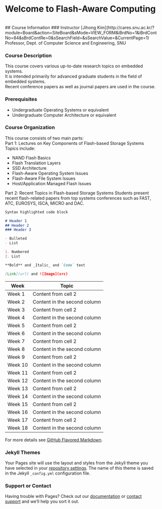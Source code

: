 # Welcome to Flash-Aware Computing 
<br/>
## Course Information
### Instructor 
[Jihong Kim](http://cares.snu.ac.kr/?module=Board&action=SiteBoard&sMode=VIEW_FORM&iBrdNo=1&iBrdContNo=84&sBrdContRe=0&sSearchField=&sSearchValue=&CurrentPage=1) <br/>
Professor, Dept. of Computer Science and Engineering, SNU 

### Course Description
This course covers various up-to-date research topics on embedded systems. <br/> 
It is intended primarily for advanced graduate students in the field of embedded systems. <br/>
Recent conference papers as well as journal papers are used in the course.

### Prerequisites 
* Undergraduate Operating Systems or equivalent 
* Undergraduate Computer Architecture or equivalent 


### Course Organization 
This course consists of two main parts:   
Part 1: Lectures on Key Components of Flash-based Storage Systems  
Topics include:  
 - NAND Flash Basics
 - Flash Translation Layers
 - SSD Architecture
 - Flash-Aware Operating System Issues
 - Flash-Aware File System Issues
 - Host/Application Managed Flash Issues


Part 2: Recent Topics in Flash-based Storage Systems
Students present recent flash-related papers from top systems conferences such as
FAST, ATC, EUROSYS, ISCA, MICRO and DAC.



```markdown
Syntax highlighted code block

# Header 1
## Header 2
### Header 3

- Bulleted
- List

1. Numbered
2. List

**Bold** and _Italic_ and `Code` text

[Link](url) and ![Image](src)
```

Week | Topic
------------ | -------------
Week 1 | Content from cell 2
Week 2 | Content in the second column
Week 3 | Content from cell 2
Week 4 | Content in the second column
Week 5 | Content from cell 2
Week 6 | Content in the second column
Week 7 | Content from cell 2
Week 8 | Content in the second column
Week 9 | Content from cell 2
Week 10 | Content in the second column
Week 11 | Content from cell 2
Week 12 | Content in the second column
Week 13 | Content from cell 2
Week 14 | Content in the second column
Week 15 | Content from cell 2
Week 16 | Content in the second column
Week 17 | Content from cell 2
Week 18 | Content in the second column



For more details see [GitHub Flavored Markdown](https://guides.github.com/features/mastering-markdown/).

### Jekyll Themes

Your Pages site will use the layout and styles from the Jekyll theme you have selected in your [repository settings](https://github.com/CARES-SNU/FlashAwareComputing/settings). The name of this theme is saved in the Jekyll `_config.yml` configuration file.

### Support or Contact

Having trouble with Pages? Check out our [documentation](https://help.github.com/categories/github-pages-basics/) or [contact support](https://github.com/contact) and we’ll help you sort it out.
